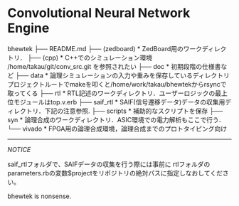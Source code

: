 # Convolutional Neural Network Engine

bhewtek
├── README.md
├── (zedboard)
      * ZedBoard用のワークディレクトリ．
├── (cpp)
      * C++でのシミュレーション環境
        /home/takau/git/conv_src.git を参照されたい
├── doc
      * 初期段階の仕様書など
├── data
      * 論理シミュレーションの入力や重みを保存しているディレクトリ
        プロジェクトルートでmakeを叩くと/home/work/takau/bhewtekからrsyncで取ってくる
├── rtl
      * RTL記述のワークディレクトリ．ユーザーロジックの最上位モジュールはtop.v.erb
├── saif_rtl
      * SAIF(信号遷移データ)データの収集用ディレクトリ．下記の注意参照.
├── scripts
      * 補助的なスクリプトを保存
├── syn
      * 論理合成のワークディレクトリ．ASIC環境での電力解析もここで行う．
└── vivado
      * FPGA用の論理合成環境，論理合成までのプロトタイピング向け

-----------------------------------

*NOTICE*

saif_rtlフォルダで、SAIFデータの収集を行う際には事前に
rtlフォルダのparameters.rbの変数$projectをリポジトリの絶対パスに指定しなおしてください。

bhewtek is nonsense.
